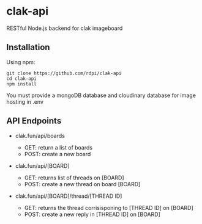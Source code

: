 # clak-api
RESTful Node.js backend for clak imageboard

## Installation
Using npm:
```
git clone https://github.com/rdpi/clak-api
cd clak-api
npm install
```
You must provide a mongoDB database and cloudinary database for image hosting in .env

## API Endpoints
* clak.fun/api/boards
  * GET: return a list of boards
  * POST: create a new board

* clak.fun/api/[BOARD]
  * GET: returns list of threads on [BOARD]
  * POST: create a new thread on board [BOARD]

* clak.fun/api/[BOARD]/thread/[THREAD ID]
  * GET: returns the thread corrisisponing to [THREAD ID] on [BOARD]
  * POST: create a new reply in [THREAD ID] on [BOARD]
